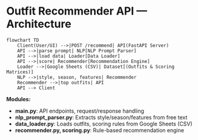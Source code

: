 # Outfit Recommender API — Architecture

```mermaid
flowchart TD
    Client(User/UI) -->|POST /recommend| API(FastAPI Server)
    API -->|parse prompt| NLP[NLP Prompt Parser]
    API -->|load data| Loader[Data Loader]
    API -->|score| Recommender[Recommendation Engine]
    Loader -->|Google Sheets (CSV)| Dataset[(Outfits & Scoring Matrices)]
    NLP -->|style, season, features| Recommender
    Recommender -->|top outfits| API
    API --> Client
```

**Modules:**
- **main.py**: API endpoints, request/response handling
- **nlp_prompt_parser.py**: Extracts style/season/features from free text
- **data_loader.py**: Loads outfits, scoring rules from Google Sheets (CSV)
- **recommender.py, scoring.py**: Rule-based recommendation engine